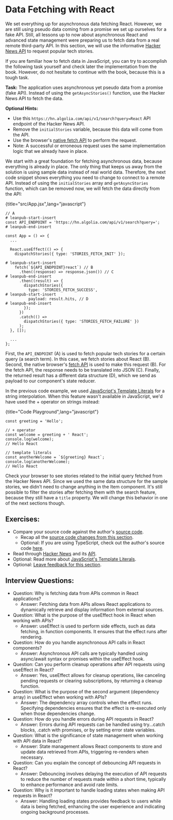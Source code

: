 # Data Fetching with React

We set everything up for asynchronous data fetching React. However, we are still using pseudo data coming from a promise we set up ourselves for a fake API. Still, all lessons up to now about asynchronous React and advanced state management were preparing us to fetch data from a real remote third-party API. In this section, we will use the informative [Hacker News API](https://hn.algolia.com/api) to request popular tech stories.

If you are familiar how to fetch data in JavaScript, you can try to accomplish the following task yourself and check later the implementation from the book. However, do not hesitate to continue with the book, because this is a tough task.

**Task:** The application uses asynchronous yet pseudo data from a promise (fake API). Instead of using the `getAsyncStories()` function, use the Hacker News API to fetch the data.

**Optional Hints:**

* Use this `https://hn.algolia.com/api/v1/search?query=React` API endpoint of the Hacker News API.
* Remove the `initialStories` variable, because this data will come from the API.
* Use the browser's [native fetch API](https://mzl.la/2Z1kyjU) to perform the request.
* Note: A successful or erroneous request uses the same implementation logic that we already have in place.

We start with a great foundation for fetching asynchronous data, because everything is already in place. The only thing that keeps us away from the solution is using sample data instead of real world data. Therefore, the next code snippet shows everything you need to change to connect to a remote API. Instead of using the `initialStories` array and `getAsyncStories` function, which can be removed now, we will fetch the data directly from the API:

{title="src/App.jsx",lang="javascript"}
~~~~~~~
// A
# leanpub-start-insert
const API_ENDPOINT = 'https://hn.algolia.com/api/v1/search?query=';
# leanpub-end-insert

const App = () => {
  ...

  React.useEffect(() => {
    dispatchStories({ type: 'STORIES_FETCH_INIT' });

# leanpub-start-insert
    fetch(`${API_ENDPOINT}react`) // B
      .then((response) => response.json()) // C
# leanpub-end-insert
      .then((result) => {
        dispatchStories({
          type: 'STORIES_FETCH_SUCCESS',
# leanpub-start-insert
          payload: result.hits, // D
# leanpub-end-insert
        });
      })
      .catch(() =>
        dispatchStories({ type: 'STORIES_FETCH_FAILURE' })
      );
  }, []);

  ...
};
~~~~~~~

First, the `API_ENDPOINT` (A) is used to fetch popular tech stories for a certain query (a search term). In this case, we fetch stories about React (B). Second, the native browser's [fetch API](https://mzl.la/2Z1kyjU) is used to make this request (B). For the fetch API, the response needs to be translated into JSON (C). Finally, the returned result has a different data structure (D), which we send as payload to our component's state reducer.

In the previous code example, we used [JavaScript's Template Literals](https://mzl.la/3jlcVfn) for a string interpolation. When this feature wasn't available in JavaScript, we'd have used the + operator on strings instead:

{title="Code Playground",lang="javascript"}
~~~~~~~
const greeting = 'Hello';

// + operator
const welcome = greeting + ' React';
console.log(welcome);
// Hello React

// template literals
const anotherWelcome = `${greeting} React`;
console.log(anotherWelcome);
// Hello React
~~~~~~~

Check your browser to see stories related to the initial query fetched from the Hacker News API. Since we used the same data structure for the sample stories, we didn't need to change anything in the Item component. It's still possible to filter the stories after fetching them with the search feature, because they still have a `title` property. We will change this behavior in one of the next sections though.

## Exercises:

* Compare your source code against the author's [source code](https://bit.ly/3O6YxXD).
  * Recap all the [source code changes from this section](https://bit.ly/3vErwvF).
  * Optional: If you are using TypeScript, check out the author's source code [here](https://bit.ly/3SztLZ0).
* Read through [Hacker News](https://news.ycombinator.com) and its [API](https://hn.algolia.com/api).
* Optional: Read more about [JavaScript's Template Literals](https://mzl.la/3jlcVfn).
* Optional: [Leave feedback for this section](https://forms.gle/hoJxjjpoZQGCS7Vp9).

## Interview Questions:

* Question: Why is fetching data from APIs common in React applications?
  * Answer: Fetching data from APIs allows React applications to dynamically retrieve and display information from external sources.
* Question: What is the purpose of the useEffect hook in React when working with APIs?
  * Answer: useEffect is used to perform side effects, such as data fetching, in function components. It ensures that the effect runs after rendering.
* Question: How do you handle asynchronous API calls in React components?
  * Answer: Asynchronous API calls are typically handled using async/await syntax or promises within the useEffect hook.
* Question: Can you perform cleanup operations after API requests using useEffect in React?
  * Answer: Yes, useEffect allows for cleanup operations, like canceling pending requests or clearing subscriptions, by returning a cleanup function.
* Question: What is the purpose of the second argument (dependency array) in useEffect when working with APIs?
  * Answer: The dependency array controls when the effect runs. Specifying dependencies ensures that the effect is re-executed only when those dependencies change.
* Question: How do you handle errors during API requests in React?
  * Answer: Errors during API requests can be handled using try...catch blocks, .catch with promises, or by setting error state variables.
* Question: What is the significance of state management when working with API data in React?
  * Answer: State management allows React components to store and update data retrieved from APIs, triggering re-renders when necessary.
* Question: Can you explain the concept of debouncing API requests in React?
  * Answer: Debouncing involves delaying the execution of API requests to reduce the number of requests made within a short time, typically to enhance performance and avoid rate limits.
* Question: Why is it important to handle loading states when making API requests in React?
  * Answer: Handling loading states provides feedback to users while data is being fetched, enhancing the user experience and indicating ongoing background processes.
